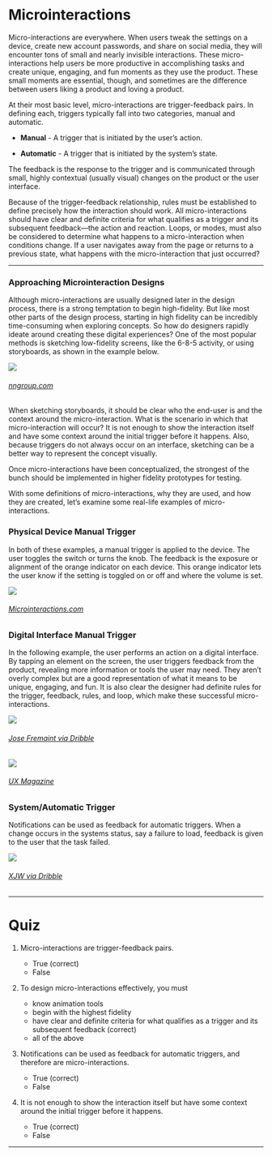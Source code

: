 # Microinteractions

Micro-interactions are everywhere. When users tweak the settings on a device, create new account passwords, and share on social media, they will encounter tons of small and nearly invisible interactions. These micro-interactions help users be more productive in accomplishing tasks and create unique, engaging, and fun moments as they use the product. These small moments are essential, though, and sometimes are the difference between users liking a product and loving a product. 

At their most basic level, micro-interactions are trigger-feedback pairs. In defining each, triggers typically fall into two categories, manual and automatic.

-   **Manual** - A trigger that is initiated by the user’s action. 
    
-   **Automatic** - A trigger that is initiated by the system’s state.
    

The feedback is the response to the trigger and is communicated through small, highly contextual (usually visual) changes on the product or the user interface.

Because of the trigger-feedback relationship, rules must be established to define precisely how the interaction should work. All micro-interactions should have clear and definite criteria for what qualifies as a trigger and its subsequent feedback—the action and reaction. Loops, or modes, must also be considered to determine what happens to a micro-interaction when conditions change. If a user navigates away from the page or returns to a previous state, what happens with the micro-interaction that just occurred? 

---

### Approaching Microinteraction Designs

Although micro-interactions are usually designed later in the design process, there is a strong temptation to begin high-fidelity. But like most other parts of the design process, starting in high fidelity can be incredibly time-consuming when exploring concepts. So how do designers rapidly ideate around creating these digital experiences? One of the most popular methods is sketching low-fidelity screens, like the 6-8-5 activity, or using storyboards, as shown in the example below. 

![](https://prodesigncurriculum.s3.us-east-2.amazonaws.com/basic-storyboard.png)
###### [nngroup.com](https://www.nngroup.com/articles/storyboards-visualize-ideas/)

When sketching storyboards, it should be clear who the end-user is and the context around the micro-interaction. What is the scenario in which that micro-interaction will occur? It is not enough to show the interaction itself and have some context around the initial trigger before it happens. Also, because triggers do not always occur on an interface, sketching can be a better way to represent the concept visually.

Once micro-interactions have been conceptualized, the strongest of the bunch should be implemented in higher fidelity prototypes for testing. 

With some definitions of micro-interactions, why they are used, and how they are created, let’s examine some real-life examples of micro-interactions.
### Physical Device Manual Trigger
In both of these examples, a manual trigger is applied to the device. The user toggles the switch or turns the knob. The feedback is the exposure or alignment of the orange indicator on each device. This orange indicator lets the user know if the setting is toggled on or off and where the volume is set. 

![](https://prodesigncurriculum.s3.us-east-2.amazonaws.com/toggle.gif)

######  [Microinteractions.com](https://microinteractions.com/what-is-a-microinteraction/)
### Digital Interface Manual Trigger
In the following example, the user performs an action on a digital interface. By tapping an element on the screen, the user triggers feedback from the product, revealing more information or tools the user may need. They aren’t overly complex but are a good representation of what it means to be unique, engaging, and fun. It is also clear the designer had definite rules for the trigger, feedback, rules, and loop, which make these successful micro-interactions. 

![](https://prodesigncurriculum.s3.us-east-2.amazonaws.com/ui-animated-buttons.gif)
###### [Jose Fremaint via Dribble](https://dribbble.com/ieatwebsites) 
  
![](https://prodesigncurriculum.s3.us-east-2.amazonaws.com/rules-trigger.gif)
###### [UX Magazine](https://uxmag.com/articles/how-you-can-improve-ux-with-microinteractions-part-i) 
### System/Automatic Trigger
Notifications can be used as feedback for automatic triggers. When a change occurs in the systems status, say a failure to load, feedback is given to the user that the task failed. 

![](https://prodesigncurriculum.s3.us-east-2.amazonaws.com/download-trigger.gif)
###### [XJW via Dribble](https://dribbble.com/xjw)

---

# Quiz

1.  Micro-interactions are trigger-feedback pairs.
	- True (correct)
	- False

2. To design micro-interactions effectively, you must
	- know animation tools
	- begin with the highest fidelity
	- have clear and definite criteria for what qualifies as a trigger and its subsequent feedback (correct)
	- all of the above

3. Notifications can be used as feedback for automatic triggers, and therefore are micro-interactions.
	- True (correct)
	- False

4. It is not enough to show the interaction itself but have some context around the initial trigger before it happens.
	- True (correct)
	- False

___
